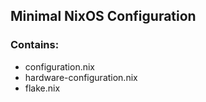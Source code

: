 ## Minimal NixOS Configuration

### Contains:
- configuration.nix
- hardware-configuration.nix
- flake.nix
